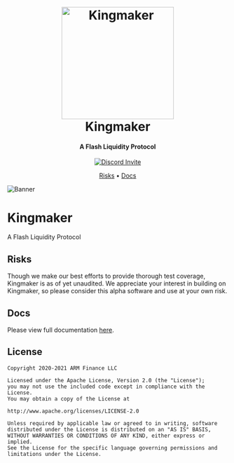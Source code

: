 <h1 align="center">
  <br>
  <a href="https://kingmaker.dev"><img src="https://kingmaker.dev/favicon.png" alt="Kingmaker" width="256"></a>
  <br>
  Kingmaker
  <br>
</h1>

<h4 align="center">A Flash Liquidity Protocol</h4>

<p align="center">
  <a href="https://discord.gg/gxFD9Kd">
    <img src="https://img.shields.io/badge/Join-Discord-7354F6?style=flat-square"
         alt="Discord Invite">
  </a>
</p>

<p align="center">
  <a href="#Disclaimer">Risks</a> •
  <a href="#Documentation">Docs</a>
</p>

![Banner](./assets/brand/kingmaker_composite.png)


# Kingmaker
A Flash Liquidity Protocol


## Risks
Though we make our best efforts to provide thorough test coverage, Kingmaker is as of yet unaudited. We appreciate your interest in building on Kingmaker, so please consider this alpha software and use at your own risk.


## Docs
Please view full documentation [here](https://docs.kingmaker.dev).


## License
```
Copyright 2020-2021 ARM Finance LLC

Licensed under the Apache License, Version 2.0 (the "License");
you may not use the included code except in compliance with the License.
You may obtain a copy of the License at

http://www.apache.org/licenses/LICENSE-2.0

Unless required by applicable law or agreed to in writing, software
distributed under the License is distributed on an "AS IS" BASIS,
WITHOUT WARRANTIES OR CONDITIONS OF ANY KIND, either express or implied.
See the License for the specific language governing permissions and
limitations under the License.
```
